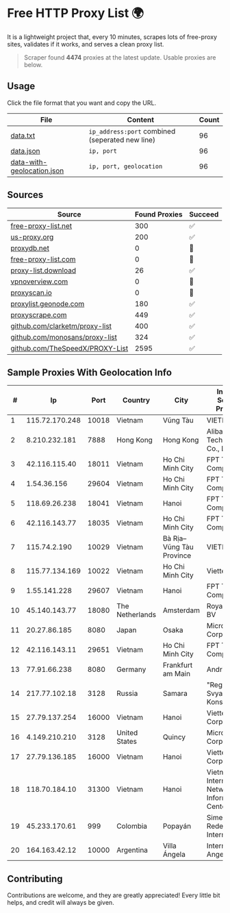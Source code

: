 
# Free HTTP Proxy List 🌍

It is a lightweight project that, every 10 minutes, scrapes lots of free-proxy sites, validates if it works, and serves a clean proxy list.


> Scraper found **4474** proxies at the latest update. Usable proxies are below.

## Usage

Click the file format that you want and copy the URL.


|File|Content|Count|
|----|-------|-----|
|[data.txt](https://raw.githubusercontent.com/themiralay/Proxy-List-World/master/data.txt)|`ip_address:port` combined (seperated new line)|96|
|[data.json](https://raw.githubusercontent.com/themiralay/Proxy-List-World/master/data.json)|`ip, port`|96|
|[data-with-geolocation.json](https://raw.githubusercontent.com/themiralay/Proxy-List-World/master/data-with-geolocation.json)|`ip, port, geolocation`|96|

## Sources

|Source|Found Proxies|Succeed|
|------|-------------|-------|
|[free-proxy-list.net](https://free-proxy-list.net)|300|✅|
|[us-proxy.org](https://www.us-proxy.org)|200|✅|
|[proxydb.net](http://proxydb.net)|0|🚫|
|[free-proxy-list.com](https://free-proxy-list.com/?page=&port=&type%5B%5D=http&type%5B%5D=https&up_time=0&search=Search)|0|🚫|
|[proxy-list.download](https://www.proxy-list.download/HTTP)|26|✅|
|[vpnoverview.com](https://vpnoverview.com/privacy/anonymous-browsing/free-proxy-servers)|0|🚫|
|[proxyscan.io](https://www.proxyscan.io)|0|🚫|
|[proxylist.geonode.com](https://proxylist.geonode.com/api/proxy-list?limit=300&page=1&sort_by=lastChecked&sort_type=desc&protocols=http,https)|180|✅|
|[proxyscrape.com](https://api.proxyscrape.com/v2/?request=displayproxies&protocol=http&timeout=10000&country=all&ssl=all&anonymity=all)|449|✅|
|[github.com/clarketm/proxy-list](https://raw.githubusercontent.com/clarketm/proxy-list/master/proxy-list-raw.txt)|400|✅|
|[github.com/monosans/proxy-list](https://raw.githubusercontent.com/monosans/proxy-list/main/proxies/http.txt)|324|✅|
|[github.com/TheSpeedX/PROXY-List](https://raw.githubusercontent.com/TheSpeedX/PROXY-List/master/http.txt)|2595|✅|


## Sample Proxies With Geolocation Info

|#|Ip|Port|Country|City|Internet Service Provider|
|-|--|----|-------|----|-------------------------|
|1|115.72.170.248|10018|Vietnam|Vũng Tàu|VIETELmetro|
|2|8.210.232.181|7888|Hong Kong|Hong Kong|Alibaba (US) Technology Co., Ltd.|
|3|42.116.115.40|18011|Vietnam|Ho Chi Minh City|FPT Telecom Company|
|4|1.54.36.156|29604|Vietnam|Ho Chi Minh City|FPT Telecom Company|
|5|118.69.26.238|18041|Vietnam|Hanoi|FPT Telecom Company|
|6|42.116.143.77|18035|Vietnam|Ho Chi Minh City|FPT Telecom Company|
|7|115.74.2.190|10029|Vietnam|Bà Rịa–Vũng Tàu Province|VIETELxdsl|
|8|115.77.134.169|10022|Vietnam|Ho Chi Minh City|Viettel Group|
|9|1.55.141.228|29607|Vietnam|Hanoi|FPT Telecom Company|
|10|45.140.143.77|18080|The Netherlands|Amsterdam|RoyaleHosting BV|
|11|20.27.86.185|8080|Japan|Osaka|Microsoft Corporation|
|12|42.116.143.11|29651|Vietnam|Ho Chi Minh City|FPT Telecom Company|
|13|77.91.66.238|8080|Germany|Frankfurt am Main|Andrii Hrosh|
|14|217.77.102.18|3128|Russia|Samara|"Region Svyaz Konsalt" LLC|
|15|27.79.137.254|16000|Vietnam|Hanoi|Viettel Corporation|
|16|4.149.210.210|3128|United States|Quincy|Microsoft Corporation|
|17|27.79.136.185|16000|Vietnam|Hanoi|Viettel Corporation|
|18|118.70.184.10|31300|Vietnam|Hanoi|Vietnam Internet Network Information Center|
|19|45.233.170.61|999|Colombia|Popayán|Simect Group Redes E Internet S.A.S|
|20|164.163.42.12|10000|Argentina|Villa Ángela|Interret Villa Angela SRL|



## Contributing

Contributions are welcome, and they are greatly appreciated! Every
little bit helps, and credit will always be given.

